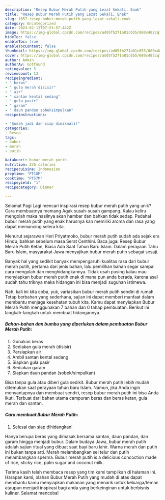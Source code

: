 ```yaml
---
description: "Resep Bubur Merah Putih yang Lezat Sekali, Enak"
title: "Resep Bubur Merah Putih yang Lezat Sekali, Enak"
slug: 1657-resep-bubur-merah-putih-yang-lezat-sekali-enak
category: Uncategorized
date: 2023-02-12T07:53:57.442Z
image: https://img-global.cpcdn.com/recipes/ad05fb271a81c655/680x482cq70/bubur-merah-putih-foto-resep-utama.jpg
hideToc: false
enableToc: true
enableTocContent: false
thumbnail: https://img-global.cpcdn.com/recipes/ad05fb271a81c655/680x482cq70/bubur-merah-putih-foto-resep-utama.jpg
cover: https://img-global.cpcdn.com/recipes/ad05fb271a81c655/680x482cq70/bubur-merah-putih-foto-resep-utama.jpg
author: Admin
authorAv: notfound
ratingvalue: 5
reviewcount: 13
recipeingredient:
- " beras"
- " gula merah disisir"
- " air"
- " santan kental sedang"
- " gula pasir"
- " garam"
- " daun pandan sobeksimpulkan"
recipeinstructions:

- "Sudah jadi dan siap dinikmati!"
categories:
- Resep
tags:
- bubur
- merah
- putih

katakunci: bubur merah putih 
nutrition: 236 calories
recipecuisine: Indonesian
preptime: "PT18M"
cooktime: "PT57M"
recipeyield: "1"
recipecategory: Dinner

---
```



Selamat Pagi Lagi mencari inspirasi resep bubur merah putih yang unik? Cara membuatnya memang Agak susah-susah gampang. Kalau keliru mengolah maka hasilnya akan hambar dan bahkan tidak sedap. Padahal bubur merah putih yang enak harusnya kan memiliki aroma dan rasa yang dapat memancing selera kita.


Menurut sejarawan Heri Priyatmoko, bubur merah putih sudah ada sejak era Hindu, bahkan sebelum masa Serat Centhini. Baca juga: Resep Bubur Merah Putih Ketan, Biasa Ada Saat Tahun Baru Islam. Dalam perayaan Tahu Baru Islam, masyarakat Jawa menyajikan bubur merah putih sebagai sesaji.

Banyak hal yang sedikit banyak mempengaruhi kualitas rasa dari bubur merah putih, pertama dari jenis bahan, lalu pemilihan bahan segar sampai cara mengolah dan menghidangkannya. Tidak usah pusing kalau mau menyiapkan bubur merah putih enak di mana pun anda berada, karena asal sudah tahu triknya maka hidangan ini bisa menjadi suguhan istimewa.


Nah, kali ini kita coba, yuk, variasikan bubur merah putih sendiri di rumah. Tetap berbahan yang sederhana, sajian ini dapat memberi manfaat dalam membantu menjaga kesehatan tubuh kita. Kamu dapat menyiapkan Bubur Merah Putih menggunakan 7 bahan dan 0 tahap pembuatan. Berikut ini langkah-langkah untuk membuat hidangannya.

<!--inarticleads1-->

##### Bahan-bahan dan bumbu yang diperlukan dalam pembuatan Bubur Merah Putih:

1. Gunakan  beras
1. Sediakan  gula merah (disisir)
1. Persiapkan  air
1. Ambil  santan kental sedang
1. Siapkan  gula pasir
1. Sediakan  garam
1. Siapkan  daun pandan (sobek/simpulkan)


Bisa tanpa gula atau diberi gula sedikit. Bubur merah putih lebih mudah ditemukan saat perayaan tahun baru Islam. Namun, jika Anda ingin menyantapnya dan membuat sendiri, resep bubur merah putih ini bisa Anda ikuti. Terbuat dari bahan utama campuran beras dan beras ketan, gula merah dan santan. 

<!--inarticleads2-->

##### Cara membuat Bubur Merah Putih:


1. Selesai dan siap dihidangkan!

Hanya berupa beras yang dimasak bersama santan, daun pandan, dan garam hingga menjadi bubur. Dalam budaya Jawa, bubur merah putih adalah sajian ritual yang dibuat saat bayi baru lahir. Warna merah dan putih ini bukan tanpa arti. Merah melambangkan sel telur dan putih melambangkan sperma. Bubur merah putih is a delicious concoction made of rice, sticky rice, palm sugar and coconut milk. 

Terima kasih telah membaca resep yang tim kami tampilkan di halaman ini. Harapan kami, olahan Bubur Merah Putih yang mudah di atas dapat membantu kamu menyiapkan makanan yang menarik untuk keluarga/teman ataupun menjadi inspirasi bagi anda yang berkeinginan untuk berbisnis kuliner. Selamat mencoba!
